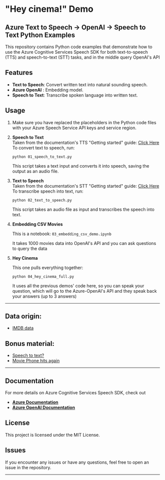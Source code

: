 # "Hey cinema!" Demo  

## Azure Text to Speech -> OpenAI -> Speech to Text Python Examples

This repository contains Python code examples that demonstrate how to use the Azure Cognitive Services Speech SDK for both text-to-speech (TTS) and speech-to-text (STT) tasks, and in the middle query OpenAI's API

## Features

- **Text to Speech**: Convert written text into natural sounding speech.
- **Azure OpenAI**  : Embedding model.
- **Speech to Text**: Transcribe spoken language into written text.

## Usage

1. Make sure you have replaced the placeholders in the Python code files with your Azure Speech Service API keys and service region.

2. **Speech to Text**  
    Taken from the documentation's TTS "Getting started" guide:
    [Click Here](https://learn.microsoft.com/en-us/azure/cognitive-services/speech-service/get-started-speech-to-text?tabs=macos%2Cterminal&pivots=programming-language-python)  
    To convert text to speech, run:

    ```shell
    python 01_speech_to_text.py
    ```

    This script takes a text input and converts it into speech, saving the output as an audio file.

3. **Text to Speech**  
    Taken from the documentation's STT "Getting started" guide:
    [Click Here](https://learn.microsoft.com/en-us/azure/cognitive-services/Speech-Service/get-started-text-to-speech?tabs=macos%2Cterminal&pivots=programming-language-python)  
    To transcribe speech into text, run:

    ```shell
    python 02_text_to_speech.py
    ```

    This script takes an audio file as input and transcribes the speech into text.

4. **Embedding CSV Movies**  

    This is a notebook: 
    ```03_embedding_csv_demo.ipynb```  

    It takes 1000 movies data into OpenAI's API and you can ask questions to query the data

5. **Hey Cinema**  

    This one pulls everything together:

    ```shell
    python 04_hey_cinema_full.py
    ```

    It uses all the previous demos' code here, so you can speak your question, which will go to the Azure-OpenAI's API and they speak back your answers (up to 3 answers)

---
## Data origin:
- [IMDB data](https://raw.githubusercontent.com/laxmimerit/All-CSV-ML-Data-Files-Download/master/IMDB-Movie-Data.csv)

## Bonus material:  
- [Speech to text?](https://www.youtube.com/watch?v=qM79_itR0Nc)  
- [Movie Phone hits again](https://www.youtube.com/watch?v=xm4mDO4XGIE)  
  
---
## Documentation

For more details on Azure Cognitive Services Speech SDK, check out  
- **[Azure Documentation](https://docs.microsoft.com/azure/cognitive-services/speech-service/)**  
- **[Azure OpenAI Documentation](https://learn.microsoft.com/en-us/azure/cognitive-services/openai/)**   


## License

This project is licensed under the MIT License. 

## Issues  

If you encounter any issues or have any questions, feel free to open an issue in the repository.  

---  


